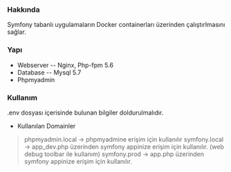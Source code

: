 ### Hakkında

Symfony tabanlı uygulamaların Docker containerları üzerinden çalıştırlmasını sağlar.

### Yapı

- Webserver
-- Nginx, Php-fpm 5.6
- Database
-- Mysql 5.7
- Phpmyadmin

### Kullanım

.env dosyası içerisinde bulunan bilgiler doldurulmalıdır.

- Kullanılan Domainler
> phpmyadmin.local -> phpmyadmine erişim için kullanılır
> symfony.local -> app_dev.php üzerinden symfony appinize erişim için kullanılır. (web debug toolbar ile kullanım)
> symfony.prod -> app.php üzerinden symfony appinize erişim için kullanılır.
